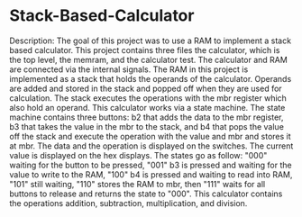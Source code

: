 # Stack-Based-Calculator

Description:
The goal of this project was to use a RAM to implement a stack based calculator. This project contains three files the calculator, which is the top level, the memram, and the calculator test. The calculator and RAM are connected via the internal signals. The RAM in this project is implemented as a stack that holds the operands of the calculator. Operands are added and stored in the stack and popped off when they are used for calculation. The stack executes the operations with the mbr register which also hold an operand. This calculator works via a state machine. The state machine contains three buttons: b2 that adds the data to the mbr register, b3 that takes the value in the mbr to the stack, and b4 that pops the value off the stack and execute the operation with the value and mbr and stores it at mbr. The data and the operation is displayed on the switches. The current value is displayed on the hex displays. The states go as follow: "000" waiting for the button to be pressed, "001" b3 is pressed and waiting for the value to write to the RAM, "100" b4 is pressed and waiting to read into RAM, "101" still waiting, "110" stores the RAM to mbr, then "111" waits for all buttons to release and returns the state to "000". This calculator contains the operations addition, subtraction, multiplication, and division.

